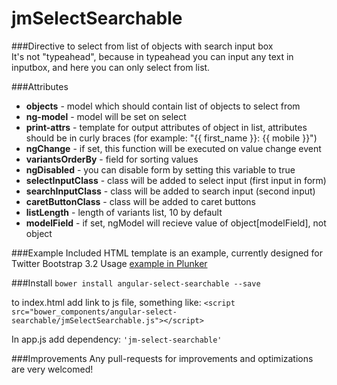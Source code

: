 jmSelectSearchable
==========================
###Directive to select from list of objects with search input box     
It's not "typeahead", because in typeahead you can input any text in inputbox, and here you can only select from list.  

###Attributes

* **objects** - model which should contain list of objects to select from
* **ng-model** - model will be set on select
* **print-attrs** - template for output attributes of object in list, attributes should be in curly braces (for example: "{{ first_name }}: {{ mobile }}") 
* **ngChange** - if set, this function will be executed on value change event
* **variantsOrderBy** - field for sorting values
* **ngDisabled** - you can disable form by setting this variable to true
* **selectInputClass** - class will be added to select input (first input in form)
* **searchInputClass** - class will be added to search input (second input)
* **caretButtonClass** - class will be added to caret buttons
* **listLength** - length of variants list, 10 by default
* **modelField** - if set, ngModel will recieve value of object[modelField], not object

###Example
Included HTML template is an example, currently designed for Twitter Bootstrap 3.2
Usage [example in Plunker](http://plnkr.co/edit/UVzDiNZKbjDE1ZxY9hJD)

###Install
`bower install angular-select-searchable --save`

to index.html add link to js file, something like:
`<script src="bower_components/angular-select-searchable/jmSelectSearchable.js"></script>`

In app.js add dependency:
`'jm-select-searchable'`

###Improvements
Any pull-requests for improvements and optimizations are very welcomed!
